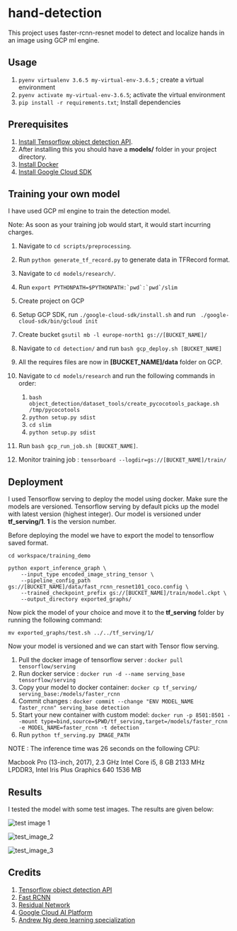 # hand-detection

This project uses faster-rcnn-resnet model to detect and localize hands in an image using GCP ml engine.


## Usage

1. ```pyenv virtualenv 3.6.5 my-virtual-env-3.6.5``` ; create a virtual environment
2. ```pyenv activate my-virtual-env-3.6.5```; activate the virtual environment
3. ```pip install -r requirements.txt```; Install dependencies


## Prerequisites 

1. [Install Tensorflow object detection API](https://github.com/tensorflow/models/blob/master/research/object_detection/g3doc/installation.md). 
2. After installing this you should have a **models/** folder in your project directory. 
3. [Install Docker](https://docs.docker.com/install/)
4. [Install Google Cloud SDK](https://cloud.google.com/sdk/install) 

## Training your own model 

I have used GCP ml engine to train the detection model. 

Note: As soon as your training job would start, it would start incurring charges. 

1. Navigate to ```cd scripts/preprocessing```.
2. Run ```python generate_tf_record.py``` to generate data in TFRecord format. 
3. Navigate to ```cd models/research/```. 
4. Run ```export PYTHONPATH=$PYTHONPATH:`pwd`:`pwd`/slim```
5. Create project on GCP
6. Setup GCP SDK, run ```./google-cloud-sdk/install.sh``` and run ```
./google-cloud-sdk/bin/gcloud init```
7. Create bucket ```gsutil mb -l europe-north1 gs://[BUCKET_NAME]/```
8. Navigate to ```cd detection/``` and run ```bash gcp_deploy.sh [BUCKET_NAME]```
9. All the requires files are now in **[BUCKET_NAME]/data** folder on GCP. 
10. Navigate to ```cd models/research``` and run the following commands in order: 

      1. ```bash object_detection/dataset_tools/create_pycocotools_package.sh /tmp/pycocotools ```
      2. ```python setup.py sdist```
      3. ```cd slim```
      4. ```python setup.py sdist``` 

11. Run  ```bash gcp_run_job.sh [BUCKET_NAME]```. 
12. Monitor training job : ```tensorboard --logdir=gs://[BUCKET_NAME]/train/```

## Deployment 

I used Tensorflow serving to deploy the model using docker. Make sure the models are versioned. Tensorflow serving
by default picks up the model with latest version (highest integer). Our model is versioned under **tf_serving/1**. **1** is the version number. 

Before deploying the model we have to export the model to tensorflow saved format. 

```cd workspace/training_demo```

``` 
python export_inference_graph \
    --input_type encoded_image_string_tensor \
    --pipeline_config_path gs://[BUCKET_NAME]/data/fast_rcnn_resnet101_coco.config \
    --trained_checkpoint_prefix gs://[BUCKET_NAME]/train/model.ckpt \
    --output_directory exported_graphs/
``` 

Now pick the model of your choice and move it to the **tf_serving** folder by running the following command:

```mv exported_graphs/test.sh ../../tf_serving/1/```

Now your model is versioned and we can start with Tensor flow serving.

1. Pull the docker image of tensorflow server : ```docker pull tensorflow/serving```
2. Run docker service : ```docker run -d --name serving_base tensorflow/serving```
3. Copy your model to docker container:  ```docker cp tf_serving/ serving_base:/models/faster_rcnn```
4. Commit changes : ```docker commit --change "ENV MODEL_NAME faster_rcnn" serving_base detection```
5. Start your new container with custom model: ```
docker run -p 8501:8501 --mount type=bind,source=$PWD/tf_serving,target=/models/faster_rcnn -e MODEL_NAME=faster_rcnn -t detection ```
6. Run ```python tf_serving.py IMAGE_PATH```

NOTE : The inference time was 26 seconds on the following CPU:

Macbook Pro (13-inch, 2017), 2.3 GHz Intel Core i5, 8 GB 2133 MHz LPDDR3, Intel Iris Plus Graphics 640 1536 MB
## Results 

I tested the model with some test images. The results are given below: 

![test image 1](test_image/image_1.png)

![test_image_2](test_image/image_2.png)

![test_image_3](test_image/image_3.png)

## Credits

1. [Tensorflow object detection API](https://github.com/tensorflow/models/tree/master/research/object_detection)
2. [Fast RCNN](http://openaccess.thecvf.com/content_iccv_2015/papers/Girshick_Fast_R-CNN_ICCV_2015_paper.pdf)
3. [Residual Network](https://arxiv.org/abs/1512.03385)
4. [Google Cloud AI Platform](https://cloud.google.com/ml-engine/docs/technical-overview) 
5. [Andrew Ng deep learning specialization](https://www.coursera.org/specializations/deep-learning)

